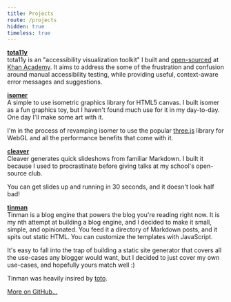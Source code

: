 ```yaml
---
title: Projects
route: /projects
hidden: true
timeless: true
---
```


**[tota11y](http://khan.github.io/tota11y)**<br>
tota11y is an "accessibility visualization toolkit" I built and [open-sourced](http://khan.github.io) at [Khan Academy](https://khanacademy.org). It aims to address the some of the frustration and confusion around manual accessibility testing, while providing useful, context-aware error messages and suggestions.

**[isomer](http://jdan.github.io/isomer/)**<br>
A simple to use isometric graphics library for HTML5 canvas. I built isomer as a fun graphics toy, but I haven't found much use for it in my day-to-day. One day I'll make some art with it.

I'm in the process of revamping isomer to use the popular [three.js](http://threejs.org/) library for WebGL and all the performance benefits that come with it.

**[cleaver](http://jdan.github.io/cleaver)**<br>
Cleaver generates quick slideshows from familiar Markdown. I built it because I used to procrastinate before giving talks at my school's open-source club.

You can get slides up and running in 30 seconds, and it doesn't look half bad!

**[tinman](http://jdan.github.io/tinman/the-shiniest-blog-engine-in-oz/)**<br>
Tinman is a blog engine that powers the blog you're reading right now. It is my nth attempt at building a blog engine, and I decided to make it small, simple, and opinionated. You feed it a directory of Markdown posts, and it spits out static HTML. You can customize the templates with JavaScript.

It's easy to fall into the trap of building a static site generator that covers all the use-cases any blogger would want, but I decided to just cover my own use-cases, and hopefully yours match well :)

Tinman was heavily insired by [toto](https://github.com/cloudhead/toto).

[More on GitHub...](https://github.com/jdan)
